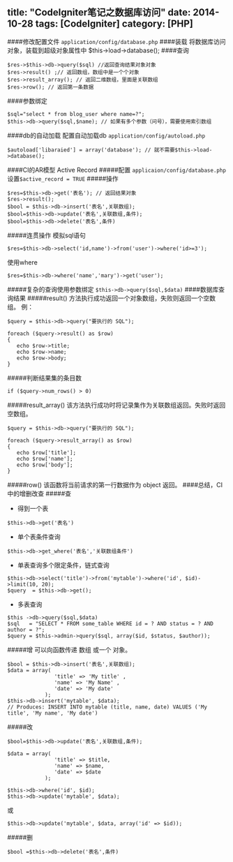 title: "CodeIgniter笔记之数据库访问"
date: 2014-10-28
tags: [CodeIgniter] 
category: [PHP]
---
####修改配置文件
`application/config/database.php`
####装载
将数据库访问对象，装载到超级对象属性中 $this->load->database();
####查询

```
$res->$this->db->query($sql) //返回查询结果对象对象
$res->result() ;// 返回数组，数组中是一个个对象
$res->result_array(); // 返回二维数组，里面是关联数组
$res->row(); // 返回第一条数据
```
####参数绑定

```
$sql="select * from blog_user where name=?";
$this->db->query($sql,$name); // 如果有多个参数（问号），需要使用索引数组
```
####db的自动加载
配置自动加载db `application/config/autoload.php`
```
$autoload['libaraied'] = array('database'); // 就不需要$this->load->database();
```
####CI的AR模型 Active Record
#####配置
`applicaion/config/database.php` 设置`$active_record = TRUE`
#####操作 

```
$res=$this->db->get('表名'); // 返回结果对象
$res->result();
$bool = $this->db->insert('表名',关联数组);
$bool=$this->db->update('表名',关联数组,条件);
$bool=$this->db->delete('表名',条件)
```
#####连贯操作
模拟sql语句

```
$res=$this->db->select('id,name')->from('user')->where('id>=3');
```
使用where

```
$res=$this->db->where('name','mary')->get('user');
```

#####复杂的查询使用参数绑定
`$this->db->query($sql,$data)`
####数据库查询结果
#####result()
方法执行成功返回一个对象数组，失败则返回一个空数组。 
例：

```
$query = $this->db->query("要执行的 SQL");

foreach ($query->result() as $row)
{
   echo $row->title;
   echo $row->name;
   echo $row->body;
}
```
#####判断结果集的条目数

```
if ($query->num_rows() > 0)
```
#####result_array()
该方法执行成功时将记录集作为关联数组返回。失败时返回空数组。

```
$query = $this->db->query("要执行的 SQL");

foreach ($query->result_array() as $row)
{
   echo $row['title'];
   echo $row['name'];
   echo $row['body'];
}

```
#####row()
该函数将当前请求的第一行数据作为 object 返回。
####总结，CI中的增删改查
#####查
- 得到一个表

```
$this->db->get('表名')
```

- 单个表条件查询

```
$this->db->get_where('表名','关联数组条件')
```

- 单表查询多个限定条件，链式查询
```
$this->db->select('title')->from('mytable')->where('id', $id)->limit(10, 20);
$query  = $this->db->get();
```

- 多表查询

```
$this ->db->query($sql,$data)
$sql   = "SELECT * FROM some_table WHERE id = ? AND status = ? AND author = ?";
$query = $this->admin->query($sql, array($id, $status, $author));
```

#####增
可以向函数传递 数组 或一个 对象。

```
$bool = $this->db->insert('表名',关联数组);
$data = array(
               'title' => 'My title' ,
               'name' => 'My Name' ,
               'date' => 'My date'
            );
$this->db->insert('mytable', $data); 
// Produces: INSERT INTO mytable (title, name, date) VALUES ('My title', 'My name', 'My date')
```
#####改

```
$bool=$this->db->update('表名',关联数组,条件);

$data = array(
               'title' => $title,
               'name' => $name,
               'date' => $date
            );

$this->db->where('id', $id);
$this->db->update('mytable', $data); 

```
或

```
$this->db->update('mytable', $data, array('id' => $id));
```
#####删

```
$bool =$this->db->delete('表名',条件)
```




